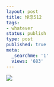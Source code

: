 ```yaml
---
layout: post
title: 悼念512
tags:
- whatever
status: publish
type: post
published: true
meta:
  _searchme: '1'
  views: '683'
---
```


![](https://dl.dropboxusercontent.com/u/308058/blogimages/2010/07/512.jpg)
